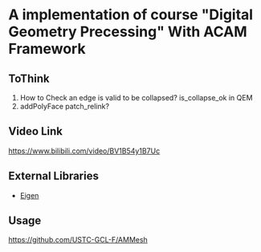 # A implementation of course "Digital Geometry Precessing" With ACAM Framework
## ToThink
1. How to Check an edge is valid to be collapsed? is_collapse_ok in QEM
2. addPolyFace patch_relink?
## Video Link
https://www.bilibili.com/video/BV1B54y1B7Uc

## External Libraries

* [Eigen](http://eigen.tuxfamily.org/)

## Usage
https://github.com/USTC-GCL-F/AMMesh
